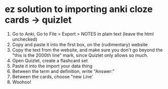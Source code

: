 # ez solution to importing anki cloze cards -> quizlet

1. Go to Anki, Go to File > Export > NOTES in plain text (leave the html unchecked)
2. Copy and paste it into the first box, on the (rudimentary) website 
3. Copy the text from the website, and make sure you don't go beyond the "this is the
   2000th line" mark, since Quizlet only allows so much. 
5. Open Quizlet, create a flashcard set
6. Paste it into the import your data thing
7. Between the term and definition, write "Answer:"
8. Between the cards, choose "new Line'
9. Woohoo!
